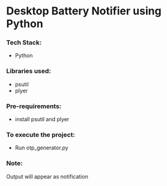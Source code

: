 # Desktop Battery Notifier using Python

### Tech Stack:
+ Python

### Libraries used:
+ psutil
+ plyer

###  Pre-requirements:
+ install psutil and plyer 

### To execute the project:
+ Run otp_generator.py

<h3>Note:</h3> Output will appear as notification
